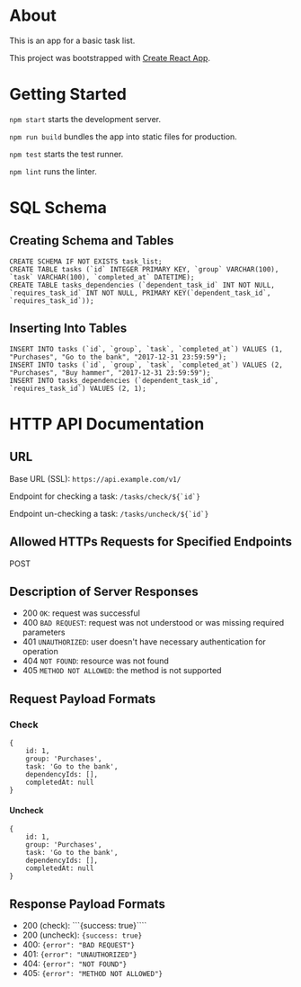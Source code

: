 # About

This is an app for a basic task list.

This project was bootstrapped with [Create React App](https://github.com/facebookincubator/create-react-app).

# Getting Started

`npm start` starts the development server.

`npm run build` bundles the app into static files for production.

`npm test` starts the test runner.

`npm lint` runs the linter.

# SQL Schema

## Creating Schema and Tables

```
CREATE SCHEMA IF NOT EXISTS task_list;
CREATE TABLE tasks (`id` INTEGER PRIMARY KEY, `group` VARCHAR(100), `task` VARCHAR(100), `completed_at` DATETIME);
CREATE TABLE tasks_dependencies (`dependent_task_id` INT NOT NULL, `requires_task_id` INT NOT NULL, PRIMARY KEY(`dependent_task_id`, `requires_task_id`));
```

## Inserting Into Tables

```
INSERT INTO tasks (`id`, `group`, `task`, `completed_at`) VALUES (1, "Purchases", "Go to the bank", "2017-12-31 23:59:59");
INSERT INTO tasks (`id`, `group`, `task`, `completed_at`) VALUES (2, "Purchases", "Buy hammer", "2017-12-31 23:59:59");
INSERT INTO tasks_dependencies (`dependent_task_id`, `requires_task_id`) VALUES (2, 1);
```

# HTTP API Documentation

## URL

Base URL (SSL): ```https://api.example.com/v1/```

Endpoint for checking a task: ```/tasks/check/${`id`}```

Endpoint un-checking a task: ```/tasks/uncheck/${`id`}```


## Allowed HTTPs Requests for Specified Endpoints

POST

## Description of Server Responses

- 200 ```OK```: request was successful
- 400 ```BAD REQUEST```: request was not understood or was missing required parameters
- 401 ```UNAUTHORIZED```: user doesn't have necessary authentication for operation
- 404 ```NOT FOUND```: resource was not found
- 405 ```METHOD NOT ALLOWED```: the method is not supported

## Request Payload Formats

### Check

```
{
    id: 1,
    group: 'Purchases',
    task: 'Go to the bank',
    dependencyIds: [],
    completedAt: null
}
```

#### Uncheck

```
{
    id: 1,
    group: 'Purchases',
    task: 'Go to the bank',
    dependencyIds: [],
    completedAt: null
}
```

## Response Payload Formats

- 200 (check): ```{success: true}````
- 200 (uncheck): ```{success: true}```
- 400: ```{error": "BAD REQUEST"}```
- 401: ```{error": "UNAUTHORIZED"}```
- 404: ```{error": "NOT FOUND"}```
- 405: ```{error": "METHOD NOT ALLOWED"}```

